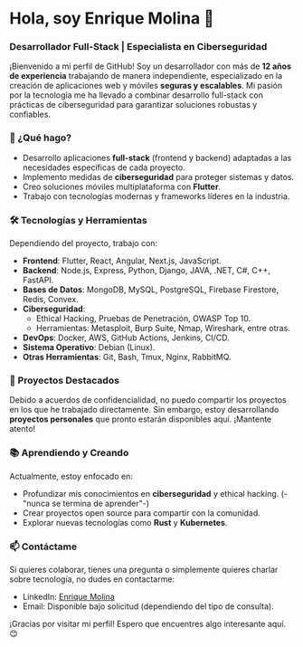 # Hola, soy Enrique Molina 👋

### Desarrollador Full-Stack | Especialista en Ciberseguridad

¡Bienvenido a mi perfil de GitHub! Soy un desarrollador con más de **12 años de experiencia** trabajando de manera independiente, especializado en la creación de aplicaciones web y móviles **seguras y escalables**. Mi pasión por la tecnología me ha llevado a combinar desarrollo full-stack con prácticas de ciberseguridad para garantizar soluciones robustas y confiables.

### 🚀 ¿Qué hago?
- Desarrollo aplicaciones **full-stack** (frontend y backend) adaptadas a las necesidades específicas de cada proyecto.
- Implemento medidas de **ciberseguridad** para proteger sistemas y datos.
- Creo soluciones móviles multiplataforma con **Flutter**.
- Trabajo con tecnologías modernas y frameworks líderes en la industria.

### 🛠️ Tecnologías y Herramientas
Dependiendo del proyecto, trabajo con:
- **Frontend**: Flutter, React, Angular, Next.js, JavaScript.
- **Backend**: Node.js, Express, Python, Django, JAVA, .NET, C#, C++, FastAPI.
- **Bases de Datos**: MongoDB, MySQL, PostgreSQL, Firebase Firestore, Redis, Convex.
- **Ciberseguridad**:
  - Ethical Hacking, Pruebas de Penetración, OWASP Top 10.
  - Herramientas: Metasploit, Burp Suite, Nmap, Wireshark, entre otras.
- **DevOps**: Docker, AWS, GitHub Actions, Jenkins, CI/CD.
- **Sistema Operativo**: Debian (Linux).
- **Otras Herramientas**: Git, Bash, Tmux, Nginx, RabbitMQ.

### 🌟 Proyectos Destacados
Debido a acuerdos de confidencialidad, no puedo compartir los proyectos en los que he trabajado directamente. Sin embargo, estoy desarrollando **proyectos personales** que pronto estarán disponibles aquí. ¡Mantente atento!

### 📚 Aprendiendo y Creando
Actualmente, estoy enfocado en:
- Profundizar mis conocimientos en **ciberseguridad** y ethical hacking. (-"nunca se termina de aprender"-)
- Crear proyectos open source para compartir con la comunidad.
- Explorar nuevas tecnologías como **Rust** y **Kubernetes**. 

### 📫 Contáctame
Si quieres colaborar, tienes una pregunta o simplemente quieres charlar sobre tecnología, no dudes en contactarme:
- LinkedIn: [Enrique Molina](https://www.linkedin.com/in/emolinaq/)
- Email: Disponible bajo solicitud (dependiendo del tipo de consulta).

¡Gracias por visitar mi perfil! Espero que encuentres algo interesante aquí. 😊
